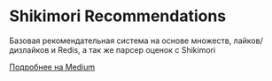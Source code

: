 # Shikimori Recommendations

Базовая рекомендательная система на основе множеств, лайков/дизлайков и Redis, а так же парсер оценок с Shikimori

[Подробнее на Medium](https://medium.com/@andv/%D0%BA%D0%B0%D0%BA-%D1%8F-%D1%81%D0%B4%D0%B5%D0%BB%D0%B0%D0%BB-%D0%BF%D1%80%D0%BE%D1%81%D1%82%D1%83%D1%8E-%D1%80%D0%B5%D0%BA%D0%BE%D0%BC%D0%B5%D0%BD%D0%B4%D0%B0%D1%82%D0%B5%D0%BB%D1%8C%D0%BD%D1%83%D1%8E-%D1%81%D0%B8%D1%81%D1%82%D0%B5%D0%BC%D1%83-%D0%BD%D0%B0-ruby-%D0%B8-redis-fd0e45f98601)

